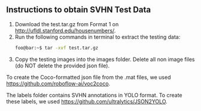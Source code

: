 ## Instructions to obtain SVHN Test Data

1. Download the test.tar.gz from Format 1 on http://ufldl.stanford.edu/housenumbers/.
2. Run the following commands in terminal to extract the testing data:
    ```bash
    foo@bar:~$ tar -xvf test.tar.gz
    ```
3. Copy the testing images into the images folder. Delete all non image files (do NOT delete the provided json file).

To create the Coco-formatted json file from the .mat files, we used https://github.com/roboflow-ai/voc2coco.

The labels folder contains SVHN annotations in YOLO format. To create these labels, we used https://github.com/ultralytics/JSON2YOLO.
